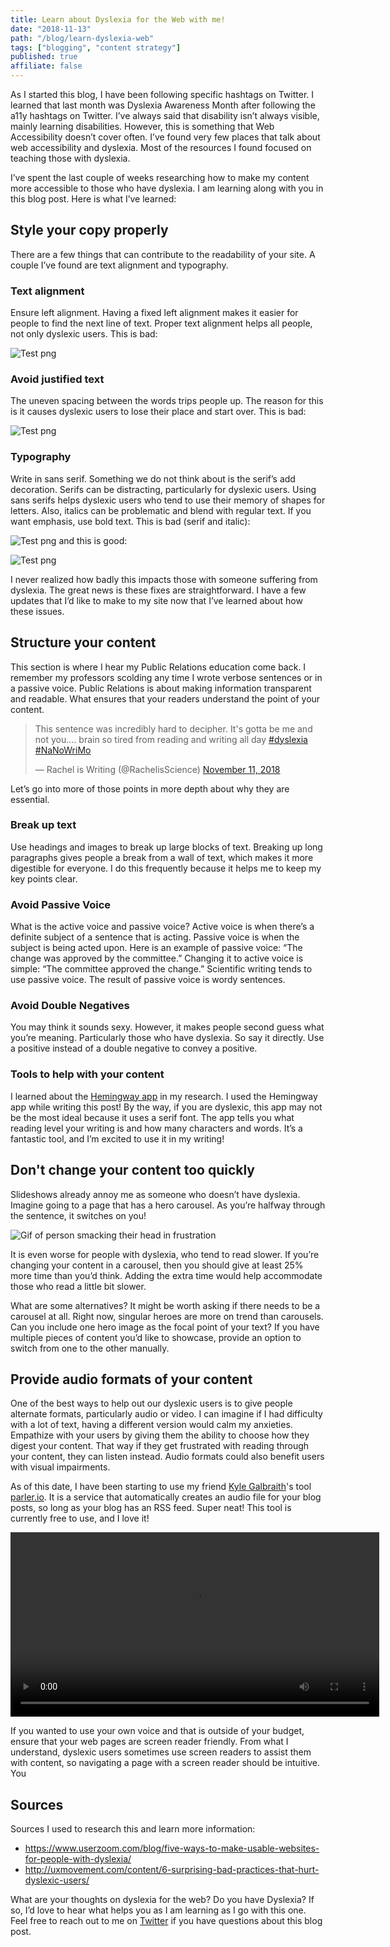 ```yaml
---
title: Learn about Dyslexia for the Web with me!
date: "2018-11-13"
path: "/blog/learn-dyslexia-web"
tags: ["blogging", "content strategy"]
published: true
affiliate: false
---
```


As I started this blog, I have been following specific hashtags on Twitter. I learned that last month was Dyslexia Awareness Month after following the a11y hashtags on Twitter. I’ve always said that disability isn’t always visible, mainly learning disabilities. However, this is something that Web Accessibility doesn’t cover often. I’ve found very few places that talk about web accessibility and dyslexia. Most of the resources I found focused on teaching those with dyslexia.

I’ve spent the last couple of weeks researching how to make my content more accessible to those who have dyslexia. I am learning along with you in this blog post. Here is what I’ve learned:

## Style your copy properly
There are a few things that can contribute to the readability of your site. A couple I’ve found are text alignment and typography.

### Text alignment 
Ensure left alignment. Having a fixed left alignment makes it easier for people to find the next line of text. Proper text alignment helps all people, not only dyslexic users. This is bad:

![Test png](./centered-text.png)
### Avoid justified text 
The uneven spacing between the words trips people up. The reason for this is it causes dyslexic users to lose their place and start over. This is bad:

![Test png](./justified-text.png)
### Typography
Write in sans serif. Something we do not think about is the serif’s add decoration. Serifs can be distracting, particularly for dyslexic users. Using sans serifs helps dyslexic users who tend to use their memory of shapes for letters. Also, italics can be problematic and blend with regular text. If you want emphasis, use bold text. This is bad (serif and italic):

![Test png](./serif.png) and this is good: 

![Test png](./sans-serif.png)

I never realized how badly this impacts those with someone suffering from dyslexia. The great news is these fixes are straightforward. I have a few updates that I’d like to make to my site now that I’ve learned about how these issues.

## Structure your content
This section is where I hear my Public Relations education come back. I remember my professors scolding any time I wrote verbose sentences or in a passive voice. Public Relations is about making information transparent and readable. What ensures that your readers understand the point of your content.

<blockquote class="twitter-tweet" data-lang="en"><p lang="en" dir="ltr">This sentence was incredibly hard to decipher. It&#39;s gotta be me and not you.... brain so tired from reading and writing all day <a href="https://twitter.com/hashtag/dyslexia?src=hash&amp;ref_src=twsrc%5Etfw">#dyslexia</a> <a href="https://twitter.com/hashtag/NaNoWriMo?src=hash&amp;ref_src=twsrc%5Etfw">#NaNoWriMo</a></p>&mdash; Rachel is Writing (@RachelisScience) <a href="https://twitter.com/RachelisScience/status/1061728503383707652?ref_src=twsrc%5Etfw">November 11, 2018</a></blockquote>

Let’s go into more of those points in more depth about why they are essential.

### Break up text
Use headings and images to break up large blocks of text. Breaking up long paragraphs gives people a break from a wall of text, which makes it more digestible for everyone. I do this frequently because it helps me to keep my key points clear.

### Avoid Passive Voice

What is the active voice and passive voice? Active voice is when there’s a definite subject of a sentence that is acting. Passive voice is when the subject is being acted upon. Here is an example of passive voice: “The change was approved by the committee.” Changing it to active voice is simple: “The committee approved the change.” Scientific writing tends to use passive voice. The result of passive voice is wordy sentences.

### Avoid Double Negatives

You may think it sounds sexy. However, it makes people second guess what you’re meaning. Particularly those who have dyslexia. So say it directly. Use a positive instead of a double negative to convey a positive.

### Tools to help with your content
I learned about the [Hemingway app](http://www.hemingwayapp.com/) in my research. I used the Hemingway app while writing this post! By the way, if you are dyslexic, this app may not be the most ideal because it uses a serif font. The app tells you what reading level your writing is and how many characters and words. It’s a fantastic tool, and I’m excited to use it in my writing!

## Don't change your content too quickly

Slideshows already annoy me as someone who doesn’t have dyslexia. Imagine going to a page that has a hero carousel. As you’re halfway through the sentence, it switches on you!

![Gif of person smacking their head in frustration](https://media.giphy.com/media/l4pMc4UUV7xGpPgWY/giphy.gif)

It is even worse for people with dyslexia, who tend to read slower. If you’re changing your content in a carousel, then you should give at least 25% more time than you’d think. Adding the extra time would help accommodate those who read a little bit slower.

What are some alternatives? It might be worth asking if there needs to be a carousel at all. Right now, singular heroes are more on trend than carousels. Can you include one hero image as the focal point of your text? If you have multiple pieces of content you’d like to showcase, provide an option to switch from one to the other manually.

## Provide audio formats of your content
One of the best ways to help out our dyslexic users is to give people alternate formats, particularly audio or video. I can imagine if I had difficulty with a lot of text, having a different version would calm my anxieties. Empathize with your users by giving them the ability to choose how they digest your content. That way if they get frustrated with reading through your content, they can listen instead. Audio formats could also benefit users with visual impairments.

As of this date, I have been starting to use my friend [Kyle Galbraith](https://twitter.com/kylegalbraith)'s tool [parler.io](https://parler.io/). It is a service that automatically creates an audio file for your blog posts, so long as your blog has an RSS feed. Super neat! This tool is currently free to use, and I love it!

<video controls width="590">
<source src="parler-io-demo.mov">
</video>

If you wanted to use your own voice and that is outside of your budget, ensure that your web pages are screen reader friendly. From what I understand, dyslexic users sometimes use screen readers to assist them with content, so navigating a page with a screen reader should be intuitive. You 

## Sources

Sources I used to research this and learn more information:
- https://www.userzoom.com/blog/five-ways-to-make-usable-websites-for-people-with-dyslexia/
- http://uxmovement.com/content/6-surprising-bad-practices-that-hurt-dyslexic-users/ 

What are your thoughts on dyslexia for the web? Do you have Dyslexia? If so, I’d love to hear what helps you as I am learning as I go with this one. Feel free to reach out to me on [Twitter](https://twitter.com/littlekope0903) if you have questions about this blog post.